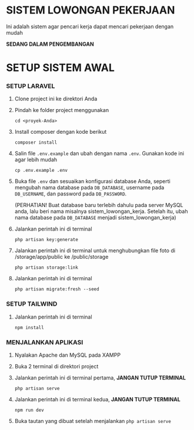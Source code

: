 # SISTEM LOWONGAN PEKERJAAN

Ini adalah sistem agar pencari kerja dapat mencari pekerjaan dengan mudah

**SEDANG DALAM PENGEMBANGAN**

# SETUP SISTEM AWAL

### SETUP LARAVEL

1. Clone project ini ke direktori Anda
2. Pindah ke folder project menggunakan

    ```
    cd <proyek-Anda>
    ```

3. Install composer dengan kode berikut

    ```
    composer install
    ```

4. Salin file `.env.example` dan ubah dengan nama `.env`. Gunakan kode ini agar lebih mudah

    ```
    cp .env.example .env
    ```

5. Buka file `.env` dan sesuaikan konfigurasi database Anda, seperti mengubah nama database pada `DB_DATABASE`, username pada `DB_USERNAME`, dan password pada `DB_PASSWORD`.

    (PERHATIAN! Buat database baru terlebih dahulu pada server MySQL anda, lalu beri nama misalnya sistem_lowongan_kerja.
    Setelah itu, ubah nama database pada `DB_DATABASE` menjadi sistem_lowongan_kerja)

6. Jalankan perintah ini di terminal

    ```
    php artisan key:generate
    ```

7. Jalankan perintah ini di terminal untuk menghubungkan file foto di /storage/app/public ke /public/storage

    ```
    php artisan storage:link
    ```

8. Jalankan perintah ini di terminal

    ```
    php artisan migrate:fresh --seed
    ```

### SETUP TAILWIND

1. Jalankan perintah ini di terminal
    ```
    npm install
    ```

### MENJALANKAN APLIKASI

1. Nyalakan Apache dan MySQL pada XAMPP

2. Buka 2 terminal di direktori project

3. Jalankan perintah ini di terminal pertama, **JANGAN TUTUP TERMINAL**

    ```
    php artisan serve
    ```

4. Jalankan perintah ini di terminal kedua, **JANGAN TUTUP TERMINAL**

    ```
    npm run dev
    ```

5. Buka tautan yang dibuat setelah menjalankan `php artisan serve`
